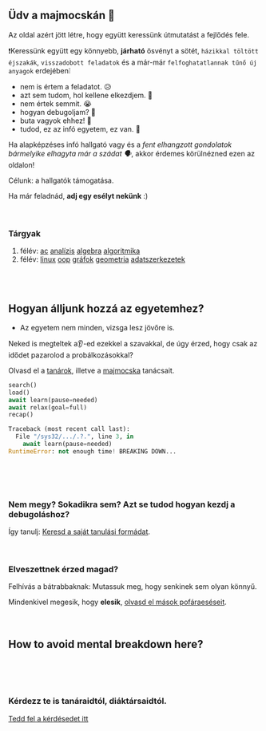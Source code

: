 ## Üdv a majmocskán 🙉

Az oldal azért jött létre, hogy együtt keressünk útmutatást a fejlődés fele.

❗Keressünk együtt egy könnyebb, **járható** ösvényt a sötét, `házikkal töltött éjszakák`, `visszadobott feladatok` és a már-már `felfoghatatlannak tűnő új anyagok` erdejében❕

- nem is értem a feladatot. 😥
- azt sem tudom, hol kellene elkezdjem. 😬
- nem értek semmit. 😭
- hogyan debugoljam? 😤
- buta vagyok ehhez! 🤡
- tudod, ez az infó egyetem, ez van. 🥲

Ha alapképzéses infó hallgató vagy és a _fent elhangzott gondolatok bármelyike elhagyta már a szádat 🗣️_, akkor érdemes körülnézned ezen az oldalon!  

Célunk: a hallgatók támogatása.

Ha már feladnád, **adj egy esélyt nekünk** :)
<br>
<br>
<br>

### Tárgyak
1. félév: [ac]() [analízis]() [algebra]() [algoritmika]() []() 
2. félév: [linux]() [oop]() [gráfok]() [geometria]() [adatszerkezetek]()
<br>
<br>

## Hogyan álljunk hozzá az egyetemhez?

- Az egyetem nem minden, vizsga lesz jövőre is.

Neked is megteltek a👂-ed ezekkel a szavakkal, de úgy érzed, hogy csak az idődet pazarolod a probálkozásokkal?

Olvasd el a [tanárok](), illetve a [majmocska]() tanácsait.

```py
search()
load()
await learn(pause=needed)
await relax(goal=full)
recap()

Traceback (most recent call last):
  File "/sys32/.../.?.", line 3, in 
    await learn(pause=needed)
RuntimeError: not enough time! BREAKING DOWN...
```

<br>
<br>
<br>

### Nem megy? Sokadikra sem? Azt se tudod hogyan kezdj a debugoláshoz?
Így tanulj: [Keresd a saját tanulási formádat]().
<br>
<br>
<br>

### Elveszettnek érzed magad?
Felhívás a bátrabbaknak: Mutassuk meg, hogy senkinek sem olyan könnyű.

Mindenkivel megesik, hogy **elesik**, [olvasd el mások pofáraeséseit]().
<br>
<br>
<br>

## How to avoid mental breakdown here?
<br>
<br>
<br>

### Kérdezz te is tanáraidtól, diáktársaidtól.
 [Tedd fel a kérdésedet itt]()
